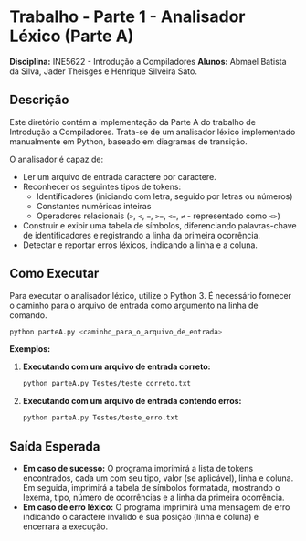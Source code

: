 # Trabalho - Parte 1 - Analisador Léxico (Parte A)

**Disciplina:** INE5622 - Introdução a Compiladores
**Alunos:** Abmael Batista da Silva,  Jader Theisges e Henrique Silveira Sato.

## Descrição

Este diretório contém a implementação da Parte A do trabalho de Introdução a Compiladores. Trata-se de um analisador léxico implementado manualmente em Python, baseado em diagramas de transição.

O analisador é capaz de:
*   Ler um arquivo de entrada caractere por caractere.
*   Reconhecer os seguintes tipos de tokens:
    *   Identificadores (iniciando com letra, seguido por letras ou números)
    *   Constantes numéricas inteiras
    *   Operadores relacionais (`>`, `<`, `=`, `>=`, `<=`, `≠` - representado como `<>`)
*   Construir e exibir uma tabela de símbolos, diferenciando palavras-chave de identificadores e registrando a linha da primeira ocorrência.
*   Detectar e reportar erros léxicos, indicando a linha e a coluna.

## Como Executar

Para executar o analisador léxico, utilize o Python 3. É necessário fornecer o caminho para o arquivo de entrada como argumento na linha de comando.

```bash
python parteA.py <caminho_para_o_arquivo_de_entrada>
```

**Exemplos:**

1.  **Executando com um arquivo de entrada correto:**
    ```bash
    python parteA.py Testes/teste_correto.txt
    ```

2.  **Executando com um arquivo de entrada contendo erros:**
    ```bash
    python parteA.py Testes/teste_erro.txt
    ```

## Saída Esperada

*   **Em caso de sucesso:** O programa imprimirá a lista de tokens encontrados, cada um com seu tipo, valor (se aplicável), linha e coluna. Em seguida, imprimirá a tabela de símbolos formatada, mostrando o lexema, tipo, número de ocorrências e a linha da primeira ocorrência.
*   **Em caso de erro léxico:** O programa imprimirá uma mensagem de erro indicando o caractere inválido e sua posição (linha e coluna) e encerrará a execução.
